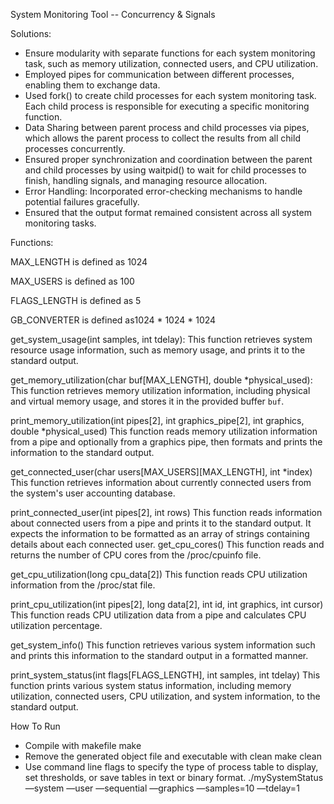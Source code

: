System Monitoring Tool -- Concurrency & Signals

Solutions:
- Ensure modularity with separate functions for each system monitoring task, such as memory
utilization, connected users, and CPU utilization.
- Employed pipes for communication between different processes, enabling them to exchange
data.
- Used fork() to create child processes for each system monitoring task. Each child process is
responsible for executing a specific monitoring function.
- Data Sharing between parent process and child processes via pipes, which allows the parent
process to collect the results from all child processes concurrently.
- Ensured proper synchronization and coordination between the parent and child processes by
using waitpid() to wait for child processes to finish, handling signals, and managing resource
allocation.
- Error Handling: Incorporated error-checking mechanisms to handle potential failures gracefully.
- Ensured that the output format remained consistent across all system monitoring tasks.

  
Functions:

MAX_LENGTH is defined as 1024

MAX_USERS is defined as 100

FLAGS_LENGTH is defined as 5

GB_CONVERTER is defined as1024 * 1024 * 1024

get_system_usage(int samples, int tdelay):
This function retrieves system resource usage information, such as memory usage,
and prints it to the standard output.

get_memory_utilization(char buf[MAX_LENGTH], double *physical_used):
This function retrieves memory utilization information, including physical and
virtual memory usage, and stores it in the provided buffer `buf`.

print_memory_utilization(int pipes[2], int graphics_pipe[2], int graphics, double
*physical_used)
This function reads memory utilization information from a pipe and optionally from
a graphics pipe, then formats and prints the information to the standard output.

get_connected_user(char users[MAX_USERS][MAX_LENGTH], int *index)
This function retrieves information about currently connected users from the system's
user accounting database.

print_connected_user(int pipes[2], int rows)
This function reads information about connected users from a pipe and prints it to the
standard output. It expects the information to be formatted as an array of strings
containing details about each connected user.
get_cpu_cores()
This function reads and returns the number of CPU cores from the /proc/cpuinfo file.

get_cpu_utilization(long cpu_data[2])
This function reads CPU utilization information from the /proc/stat file.

print_cpu_utilization(int pipes[2], long data[2], int id, int graphics, int cursor)
This function reads CPU utilization data from a pipe and calculates CPU utilization
percentage.

get_system_info()
This function retrieves various system information such and prints this information to
the standard output in a formatted manner.

print_system_status(int flags[FLAGS_LENGTH], int samples, int tdelay)
This function prints various system status information, including memory utilization,
connected users, CPU utilization, and system information, to the standard output.


How To Run
- Compile with makefile
make
- Remove the generated object file and executable with clean
make clean
- Use command line flags to specify the type of process table to display, set thresholds, or save
tables in text or binary format.
./mySystemStatus —system —user —sequential —graphics —samples=10 —tdelay=1
